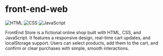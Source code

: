 # front-end-web

<img src="https://img.shields.io/badge/HTML5-E34F26?style=flat&logo=html5&logoColor=white" alt="HTML">  
<img src="https://img.shields.io/badge/CSS3-1572B6?style=flat&logo=css3&logoColor=white" alt="CSS">  
<img src="https://img.shields.io/badge/JavaScript-F7DF1E?style=flat&logo=javascript&logoColor=white" alt="JavaScript">

FrontEnd Store is a fictional online shop built with HTML, CSS, and JavaScript. It features a responsive design, real-time cart updates, and localStorage support. Users can select products, add them to the cart, and confirm or clear purchases with simple, smooth interactions.
